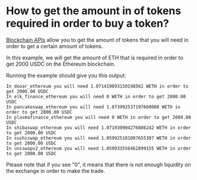 # How to get the amount in of tokens required in order to buy a token?

[Blockchain APIs](https://www.blockchainapis.io) allow you to get the amount of
tokens that you will need in order to get a certain amount of tokens.

In this example, we will get the amount of ETH that is required in order to get
2000 USDC on the Ethereum blockchain.

Running the example should give you this output:

```
In dooar_ethereum you will need 1.071419893150198561 WETH in order to get 2000.00 USDC
In elk_finance_ethereum you will need 0 WETH in order to get 2000.00 USDC
In pancakeswap_ethereum you will need 1.073992537197660008 WETH in order to get 2000.00 USDC
In plasmafinance_ethereum you will need 0 WETH in order to get 2000.00 USDC
In shibaswap_ethereum you will need 1.071930904276886242 WETH in order to get 2000.00 USDC
In sushiswap_ethereum you will need 1.059925181087655307 WETH in order to get 2000.00 USDC
In uniswapv2_ethereum you will need 1.059933556462899155 WETH in order to get 2000.00 USDC
```

Please note that if you see "0", it means that there is not enough liquidity on the exchange
in order to make the trade.
